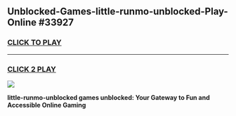 
## Unblocked-Games-little-runmo-unblocked-Play-Online #33927
<h3>
<a href="https://news.freeplayer.one?title=little-runmo-unblocked&ref=3">CLICK TO PLAY</a></h3>
<hr>

<h3>
<a href="https://news.freeplayer.one?title=little-runmo-unblocked&ref=3">CLICK 2 PLAY</a>
  
</h3>

<a href="https://news.freeplayer.one?title=little-runmo-unblocked&ref=3"><img src="https://clearcache.store/games.png"></a>


**little-runmo-unblocked games unblocked: Your Gateway to Fun and Accessible Online Gaming**

